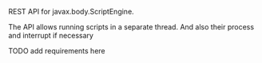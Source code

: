 REST API for javax.body.ScriptEngine.

The API allows running scripts in a separate thread. And also their process and interrupt if necessary

TODO add requirements here

